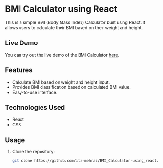 # BMI Calculator using React

This is a simple BMI (Body Mass Index) Calculator built using React. It allows users to calculate their BMI based on their weight and height.

## Live Demo

You can try out the live demo of the BMI Calculator [here](https://mehraz.netlify.app/).

## Features

- Calculate BMI based on weight and height input.
- Provides BMI classification based on calculated BMI value.
- Easy-to-use interface.

## Technologies Used

- React
- CSS

## Usage

1. Clone the repository:

   ```bash
   git clone https://github.com/itz-mehraz/BMI_Calculator-using_react.git

